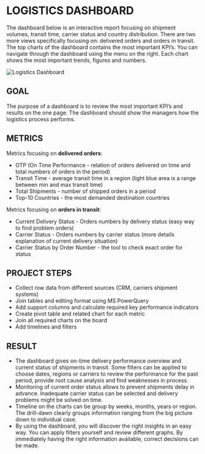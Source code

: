 # LOGISTICS DASHBOARD

The dashboard below is an interactive report focusing on shipment volumes, transit time, carrier status and country distribution. 
There are two more views specifically focusing on: delivered orders and orders in transit. 
The top charts of the dashboard contains the most important KPI’s. 
You can navigate through the dashboard using the menu on the right. 
Each chart shows the most important trends, figures and numbers.

<image src="/Dashboard_2.png" alt="Logistics Dashboard">
  
## GOAL

The purpose of a dashboard is to review the most important KPI’s and results on the one page. 
The dashboard should show the managers how the logistics process performs.  

## METRICS
Metrics focusing on **delivered orders**:
- OTP (On Time Performance - relation of orders delivered on time and total numbers of orders in the period)
- Transit Time - average transit time in a region (light blue area is a range between min and max transit time)
- Total Shipments - number of shipped orders in a period
- Top-10 Countries - the most demanded destination countries  

Metrics focusing on **orders in transit**:
- Current Delivery Status - Orders numbers by delivery status (easy way to find problem orders)
- Carrier Status - Orders numbers by carrier status (more details explanation of current delivery situation)
- Carrier Status by Order Number - the tool to check exact order for status


## PROJECT STEPS
- Collect row data from different sources (CRM, carriers shipment systems)
- Join tables and editing format using MS PowerQuery
- Add support columns and calculate required key performance indicators
- Create pivot table and related chart for each metric
- Join all required charts on the board
- Add timelines and filters

## RESULT
- The dashboard gives on-time delivery performance overview and current status of shipments in transit. Some filters can be applied to choose dates, regions or carriers to review the performance for the past period, provide root cause analysis and find weaknesses in process.
- Monitoring of current order status allows to prevent shipments delay in advance. Inadequate carrier status can be selected and delivery problems might be solved on time.
- Timeline on the charts can be group by weeks, months, years or region. The drill-dawn clearly groups information ranging from the big picture down to individual case.
- By using the dashboard, you will discover the right insights in an easy way. You can apply filters yourself and review different graphs. By immediately having the right information available, correct decisions can be made.


